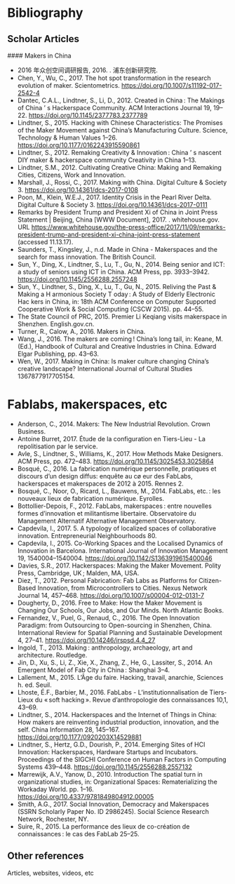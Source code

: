 # Bibliography

## Scholar Articles

#### Makers in China

* 2016 年众创空间调研报告, 2016. . 浦东创新研究院.
* Chen, Y., Wu, C., 2017. The hot spot transformation in the research evolution of maker. Scientometrics. https://doi.org/10.1007/s11192-017-2542-4
* Dantec, C.A.L., Lindtner, S., Li, D., 2012. Created in China : The Makings of China ’ s Hackerspace Community. ACM Interactions Journal 19, 19–22. https://doi.org/10.1145/2377783.2377789
* Lindtner, S., 2015. Hacking with Chinese Characteristics: The Promises of the Maker Movement against China’s Manufacturing Culture. Science, Technology & Human Values 1–26. https://doi.org/10.1177/0162243915590861
* Lindtner, S., 2012. Remaking Creativity & Innovation : China ’ s nascent DIY maker & hackerspace community Creativity in China 1–13.
* Lindtner, S.M., 2012. Cultivating Creative China: Making and Remaking Cities, Citizens, Work and Innovation.
* Marshall, J., Rossi, C., 2017. Making with China. Digital Culture & Society 3. https://doi.org/10.14361/dcs-2017-0108
* Poon, M., Klein, W.E.J., 2017. Identity Crisis in the Pearl River Delta. Digital Culture & Society 3. https://doi.org/10.14361/dcs-2017-0111
* Remarks by President Trump and President Xi of China in Joint Press Statement | Beijing, China [WWW Document], 2017. . whitehouse.gov. URL https://www.whitehouse.gov/the-press-office/2017/11/09/remarks-president-trump-and-president-xi-china-joint-press-statement (accessed 11.13.17).
* Saunders, T., Kingsley, J., n.d. Made in China - Makerspaces and the search for mass innovation. The British Council.
* Sun, Y., Ding, X., Lindtner, S., Lu, T., Gu, N., 2014. Being senior and ICT: a study of seniors using ICT in China. ACM Press, pp. 3933–3942. https://doi.org/10.1145/2556288.2557248
* Sun, Y., Lindtner, S., Ding, X., Lu, T., Gu, N., 2015. Reliving the Past & Making a H armonious Society T oday : A Study of Elderly Electronic Hac kers in China, in: 18th ACM Conference on Computer Supported Cooperative Work & Social Computing (CSCW 2015). pp. 44–55.
* The State Council of PRC, 2015. Premier Li Keqiang visits makerspace in Shenzhen. English.gov.cn.
* Turner, R., Calow, A., 2016. Makers in China.
* Wang, J., 2016. The makers are coming ! China’s long tail, in: Keane, M. (Ed.), Handbook of Cultural and Creative Industries in China. Edward Elgar Publishing, pp. 43–63.
* Wen, W., 2017. Making in China: Is maker culture changing China’s creative landscape? International Journal of Cultural Studies 1367877917705154.

# Fablabs, makerspaces, etc

* Anderson, C., 2014. Makers: The New Industrial Revolution. Crown Business.
* Antoine Burret, 2017. Étude de la configuration en Tiers-Lieu - La repolitisation par le service.
* Avle, S., Lindtner, S., Williams, K., 2017. How Methods Make Designers. ACM Press, pp. 472–483. https://doi.org/10.1145/3025453.3025864
* Bosqué, C., 2016. La fabrication numérique personnelle, pratiques et discours d’un design diffus: enquête au cø eur des FabLabs, hackerspaces et makerspaces de 2012 à 2015. Rennes 2.
* Bosqué, C., Noor, O., Ricard, L., Bauwens, M., 2014. FabLabs, etc. : les nouveaux lieux de fabrication numérique. Eyrolles.
* Bottollier-Depois, F., 2012. FabLabs, makerspaces : entre nouvelles formes d’innovation et militantisme libertaire. Observatoire du Management Alternatif Alternative Management Observatory.
* Capdevila, I., 2017. 5. A typology of localized spaces of collaborative innovation. Entrepreneurial Neighbourhoods 80.
* Capdevila, I., 2015. Co-Working Spaces and the Localised Dynamics of Innovation in Barcelona. International Journal of Innovation Management 19, 1540004–1540004. https://doi.org/10.1142/S1363919615400046
* Davies, S.R., 2017. Hackerspaces: Making the Maker Movement. Polity Press, Cambridge, UK ; Malden, MA, USA.
* Diez, T., 2012. Personal Fabrication: Fab Labs as Platforms for Citizen-Based Innovation, from Microcontrollers to Cities. Nexus Network Journal 14, 457–468. https://doi.org/10.1007/s00004-012-0131-7
* Dougherty, D., 2016. Free to Make: How the Maker Movement is Changing Our Schools, Our Jobs, and Our Minds. North Atlantic Books.
* Fernandez, V., Puel, G., Renaud, C., 2016. The Open Innovation Paradigm: from Outsourcing to Open-sourcing in Shenzhen, China. International Review for Spatial Planning and Sustainable Development 4, 27–41. https://doi.org/10.14246/irspsd.4.4_27
* Ingold, T., 2013. Making : anthropology, archaeology, art and architecture. Routledge.
* Jin, D., Xu, S., Li, Z., Xie, X., Zhang, Z., He, G., Lassiter, S., 2014. An Emergent Model of Fab City in China : Shanghai 3–4.
* Lallement, M., 2015. L’Âge du faire. Hacking, travail, anarchie, Sciences h. ed. Seuil.
* Lhoste, É.F., Barbier, M., 2016. FabLabs - L’institutionnalisation de Tiers-Lieux du « soft hacking ». Revue d’anthropologie des connaissances 10,1, 43–69.
* Lindtner, S., 2014. Hackerspaces and the Internet of Things in China: How makers are reinventing industrial production, innovation, and the self. China Information 28, 145–167. https://doi.org/10.1177/0920203X14529881
* Lindtner, S., Hertz, G.D., Dourish, P., 2014. Emerging Sites of HCI Innovation: Hackerspaces, Hardware Startups and Incubators. Proceedings of the SIGCHI Conference on Human Factors in Computing Systems 439–448. https://doi.org/10.1145/2556288.2557132
* Marrewijk, A.V., Yanow, D., 2010. Introduction The spatial turn in organizational studies, in: Organizational Spaces: Rematerializing the Workaday World. pp. 1–16. https://doi.org/10.4337/9781849804912.00005
* Smith, A.G., 2017. Social Innovation, Democracy and Makerspaces (SSRN Scholarly Paper No. ID 2986245). Social Science Research Network, Rochester, NY.
* Suire, R., 2015. La performance des lieux de co-création de connaissances : le cas des FabLab 25–25.


## Other references

Articles, websites, videos, etc
